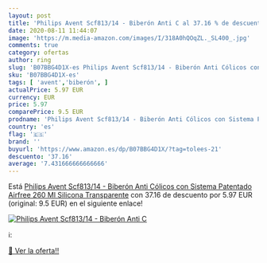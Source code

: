 ```yaml
---
layout: post
title: 'Philips Avent Scf813/14 - Biberón Anti C al 37.16 % de descuento'
date: 2020-08-11 11:44:07
image: 'https://m.media-amazon.com/images/I/318A0hQOqZL._SL400_.jpg'
comments: true
category: ofertas
author: ring
slug: 'B07BBG4D1X-es Philips Avent Scf813/14 - Biberón Anti Cólicos con Sistema...'
sku: 'B07BBG4D1X-es'
tags: [ 'avent','biberón', ]
actualPrice: 5.97 EUR
currency: EUR
price: 5.97
comparePrice: 9.5 EUR
prodname: 'Philips Avent Scf813/14 - Biberón Anti Cólicos con Sistema Patentado Airfree  260 Ml  Silicona  Transparente'
country: 'es'
flag: '🇪🇸'
brand: ''
buyurl: 'https://www.amazon.es/dp/B07BBG4D1X/?tag=tolees-21'
descuento: '37.16'
average: '7.431666666666666'
---
```


Está [Philips Avent Scf813/14 - Biberón Anti Cólicos con Sistema Patentado Airfree  260 Ml  Silicona  Transparente](https://www.amazon.es/dp/B07BBG4D1X/?tag=tolees-21) con 37.16 de descuento por 5.97 EUR (original: 9.5 EUR) en el siguiente enlace!

[![Philips Avent Scf813/14 - Biberón Anti C](https://m.media-amazon.com/images/I/318A0hQOqZL._SL400_.jpg)](https://www.amazon.es/dp/B07BBG4D1X/?tag=tolees-21)

ℹ️:


[🛒 Ver la oferta!!](https://www.amazon.es/dp/B07BBG4D1X/?tag=tolees-21)
